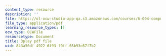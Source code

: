 ```yaml
---
content_type: resource
description: ''
file: https://ol-ocw-studio-app-qa.s3.amazonaws.com/courses/6-004-computation-structures-spring-2017/843a56df49226f93f9ff65b93e87f7b2_yRvgtY49eXE.pdf
file_type: application/pdf
learning_resource_types: []
ocw_type: OCWFile
resourcetype: Document
title: 3play pdf file
uid: 843a56df-4922-6f93-f9ff-65b93e87f7b2
---
```

